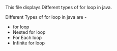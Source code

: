 This file displays Different types of for loop in java.

Different Types of for loop in java are - 
- for loop
- Nested for loop
- For Each loop
- Infinite for loop
